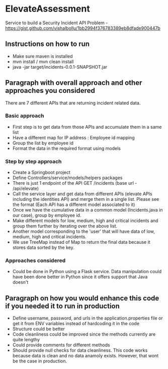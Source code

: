 # ElevateAssessment
Service to build a Security Incident API
Problem - https://gist.github.com/vishalbollu/1bb2994f376783389eb8dfade900447b

## Instructions on how to run
- Make sure maven is installed
- mvn install / mvn clean install
- java -jar target/incidents-0.0.1-SNAPSHOT.jar

## Paragraph with overall approach and other approaches you considered
There are 7 different APIs that are returning incident related data.

### Basic approach
- First step is to get data from those APIs and accumulate them in a same list
- Have a different map for IP address : Employee id mapping
- Group the list by employee id
- Format the data in the required format using models

### Step by step approach
- Create a Springboot project
- Define Controllers/service/models/helpers packages
- There is just 1 endpoint of the API GET /incidents (base url - /api/elevate)
- Call the service layer and get data from different APIs (elevate APIs including the identities API) and merge them in a single list. Please see the format (Each API has a different model associated to it)
- Once we have the cumulative data in a common model (Incidents.java in our case), group by employee id.
- Make different models for low, medium, high and critical incidents and group them further by iterating over the above list.
- Another model corresponding to the 'user' that will have data of low, medium, high and critical incidents.
- We use TreeMap instead of Map to return the final data because it stores data sorted by the key.

### Approaches considered
- Could be done in Python using a Flask service. Data manipulation could have been done better in Python since it offers support that Java doesn't

## Paragraph on how you would enhance this code if you needed it to run in production
- Define username, password, and urls in the application.properties file or get it from ENV variables instead of hardcoding it in the code
- Structure could be better
- Code cleanliness could be improved since the methods currently are quite lengthy
- Could provide comments for different methods
- Should provide null checks for data cleanliness. This code works because data is clean and no data anamoly exists. However, that wont be the case in production.
